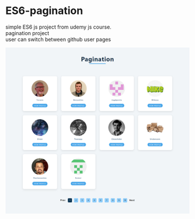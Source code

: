 # ES6-pagination

simple ES6 js project from udemy js course.</br>
pagination project </br>
user can switch between github user pages

![](./image/screenshot.png)
